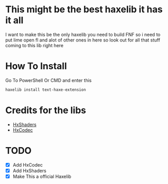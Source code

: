 # This might be the best haxelib it has it all
I want to make this be the only haxelib you need to build FNF so i need to put lime open fl and alot of other ones in here so look out for all that stuff coming to this lib right here

# How To Install
Go To PowerShell Or CMD and enter this
``` bash
haxelib install text-haxe-extension
```
# Credits for the libs
- [HxShaders](https://github.com/ItsyourboyJonnycat/HxShaders)
- [HxCodec](https://github.com/polybiusproxy/hxCodec)
# TODO
- [x] Add HxCodec
- [x] Add HxShaders
- [x] Make This a official Haxelib

